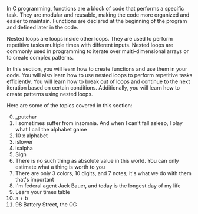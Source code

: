 In C programming, functions are a block of code that performs a specific task. They are modular and reusable, making the code more organized and easier to maintain. Functions are declared at the beginning of the program and defined later in the code.

Nested loops are loops inside other loops. They are used to perform repetitive tasks multiple times with different inputs. Nested loops are commonly used in programming to iterate over multi-dimensional arrays or to create complex patterns.

In this section, you will learn how to create functions and use them in your code. You will also learn how to use nested loops to perform repetitive tasks efficiently. You will learn how to break out of loops and continue to the next iteration based on certain conditions. Additionally, you will learn how to create patterns using nested loops.

Here are some of the topics covered in this section:

0. _putchar
1. I sometimes suffer from insomnia. And when I can't fall asleep, I play what I call the alphabet game
2. 10 x alphabet
3. islower
4. isalpha
5. Sign
6. There is no such thing as absolute value in this world. You can only estimate what a thing is worth to you
7. There are only 3 colors, 10 digits, and 7 notes; it's what we do with them that's important
8. I'm federal agent Jack Bauer, and today is the longest day of my life
9. Learn your times table
10. a + b
11. 98 Battery Street, the OG
